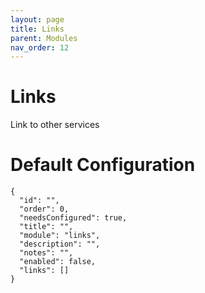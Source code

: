```yaml
---
layout: page
title: Links
parent: Modules
nav_order: 12
---
```


# Links

Link to other services

# Default Configuration

```
{
  "id": "",
  "order": 0,
  "needsConfigured": true,
  "title": "",
  "module": "links",
  "description": "",
  "notes": "",
  "enabled": false,
  "links": []
}
```            

